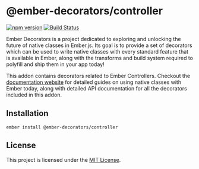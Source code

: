 @ember-decorators/controller
==============================================================================

[![npm version](https://badge.fury.io/js/ember-decorators.svg)](https://badge.fury.io/js/ember-decorators)
[![Build Status](https://travis-ci.org/ember-decorators/ember-decorators.svg?branch=master)](https://travis-ci.org/ember-decorators/ember-decorators)

Ember Decorators is a project dedicated to exploring and unlocking the future
of native classes in Ember.js. Its goal is to provide a set of decorators which
can be used to write native classes with every standard feature that is
available in Ember, along with the transforms and build system required to
polyfill and ship them in your app today!

This addon contains decorators related to Ember Controllers. Checkout the
[documentation website](https://ember-decorators.github.io/ember-decorators)
for detailed guides on using native classes with Ember today, along with
detailed API documentation for all the decorators included in this addon.

Installation
------------------------------------------------------------------------------

```
ember install @ember-decorators/controller
```

License
------------------------------------------------------------------------------

This project is licensed under the [MIT License](LICENSE.md).
